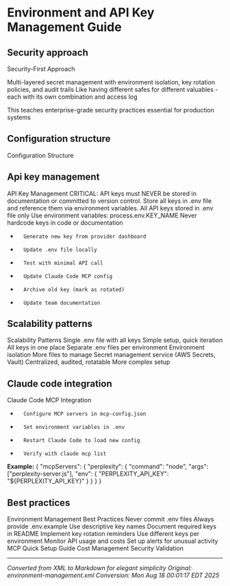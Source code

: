 # Environment and API Key Management Guide



## Security approach
Security-First Approach

<technical>
Multi-layered secret management with environment isolation, key rotation policies, and audit trails
</technical>

<simple>
Like having different safes for different valuables - each with its own combination and access log
</simple>

This teaches enterprise-grade security practices essential for production systems

## Configuration structure
Configuration Structure

## Api key management
API Key Management
CRITICAL: API keys must NEVER be stored in documentation or committed to version control.
Store all keys in .env file and reference them via environment variables.
All API keys stored in .env file only
Use environment variables: process.env.KEY_NAME
Never hardcode keys in code or documentation

-
        Generate new key from provider dashboard

-
        Update .env file locally

-
        Test with minimal API call

-
        Update Claude Code MCP config

-
        Archive old key (mark as rotated)

-
        Update team documentation

## Scalability patterns
Scalability Patterns
Single .env file with all keys
Simple setup, quick iteration
All keys in one place
Separate .env files per environment
Environment isolation
More files to manage
Secret management service (AWS Secrets, Vault)
Centralized, audited, rotatable
More complex setup

## Claude code integration
Claude Code MCP Integration

-
        Configure MCP servers in mcp-config.json

-
        Set environment variables in .env

-
        Restart Claude Code to load new config

-
        Verify with claude mcp list

**Example:**
{
"mcpServers": {
"perplexity": {
"command": "node",
"args": ["perplexity-server.js"],
"env": {
"PERPLEXITY_API_KEY": "${PERPLEXITY_API_KEY}"
}
}
}
}


## Best practices
Environment Management Best Practices
Never commit .env files
Always provide .env.example
Use descriptive key names
Document required keys in README
Implement key rotation reminders
Use different keys per environment
Monitor API usage and costs
Set up alerts for unusual activity
MCP Quick Setup Guide
Cost Management
Security Validation

---

*Converted from XML to Markdown for elegant simplicity*
*Original: environment-management.xml*
*Conversion: Mon Aug 18 00:01:17 EDT 2025*
